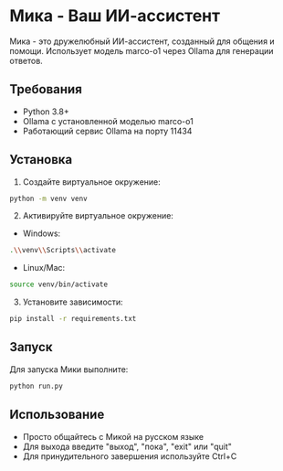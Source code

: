 # Мика - Ваш ИИ-ассистент

Мика - это дружелюбный ИИ-ассистент, созданный для общения и помощи. Использует модель marco-o1 через Ollama для генерации ответов.

## Требования

- Python 3.8+
- Ollama с установленной моделью marco-o1
- Работающий сервис Ollama на порту 11434

## Установка

1. Создайте виртуальное окружение:
```bash
python -m venv venv
```

2. Активируйте виртуальное окружение:
- Windows:
```bash
.\\venv\\Scripts\\activate
```
- Linux/Mac:
```bash
source venv/bin/activate
```

3. Установите зависимости:
```bash
pip install -r requirements.txt
```

## Запуск

Для запуска Мики выполните:
```bash
python run.py
```

## Использование

- Просто общайтесь с Микой на русском языке
- Для выхода введите "выход", "пока", "exit" или "quit"
- Для принудительного завершения используйте Ctrl+C
